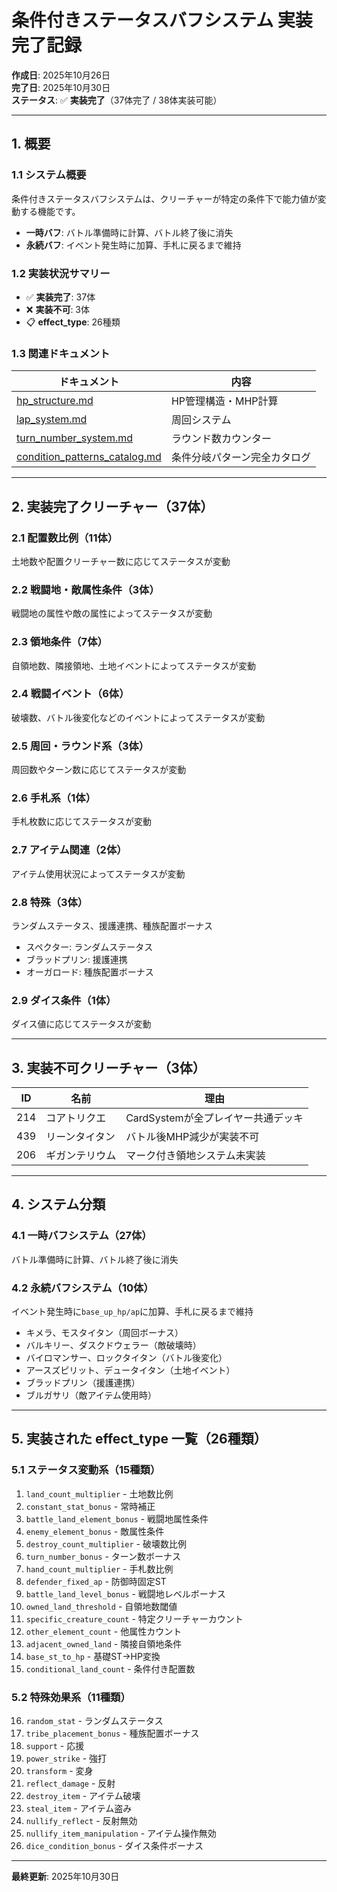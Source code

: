 # 条件付きステータスバフシステム 実装完了記録

**作成日**: 2025年10月26日  
**完了日**: 2025年10月30日  
**ステータス**: ✅ **実装完了**（37体完了 / 38体実装可能）

---

## 1. 概要

### 1.1 システム概要
条件付きステータスバフシステムは、クリーチャーが特定の条件下で能力値が変動する機能です。
- **一時バフ**: バトル準備時に計算、バトル終了後に消失
- **永続バフ**: イベント発生時に加算、手札に戻るまで維持

### 1.2 実装状況サマリー
- ✅ **実装完了**: 37体
- ❌ **実装不可**: 3体
- 📋 **effect_type**: 26種類

### 1.3 関連ドキュメント

| ドキュメント | 内容 |
|-------------|------|
| [hp_structure.md](./hp_structure.md) | HP管理構造・MHP計算 |
| [lap_system.md](./lap_system.md) | 周回システム |
| [turn_number_system.md](./turn_number_system.md) | ラウンド数カウンター |
| [condition_patterns_catalog.md](./condition_patterns_catalog.md) | 条件分岐パターン完全カタログ |

---

## 2. 実装完了クリーチャー（37体）

### 2.1 配置数比例（11体）
土地数や配置クリーチャー数に応じてステータスが変動

### 2.2 戦闘地・敵属性条件（3体）
戦闘地の属性や敵の属性によってステータスが変動

### 2.3 領地条件（7体）
自領地数、隣接領地、土地イベントによってステータスが変動

### 2.4 戦闘イベント（6体）
破壊数、バトル後変化などのイベントによってステータスが変動

### 2.5 周回・ラウンド系（3体）
周回数やターン数に応じてステータスが変動

### 2.6 手札系（1体）
手札枚数に応じてステータスが変動

### 2.7 アイテム関連（2体）
アイテム使用状況によってステータスが変動

### 2.8 特殊（3体）
ランダムステータス、援護連携、種族配置ボーナス
- スペクター: ランダムステータス
- ブラッドプリン: 援護連携
- オーガロード: 種族配置ボーナス

### 2.9 ダイス条件（1体）
ダイス値に応じてステータスが変動

---

## 3. 実装不可クリーチャー（3体）

| ID | 名前 | 理由 |
|----|------|------|
| 214 | コアトリクエ | CardSystemが全プレイヤー共通デッキ |
| 439 | リーンタイタン | バトル後MHP減少が実装不可 |
| 206 | ギガンテリウム | マーク付き領地システム未実装 |

---

## 4. システム分類

### 4.1 一時バフシステム（27体）
バトル準備時に計算、バトル終了後に消失

### 4.2 永続バフシステム（10体）
イベント発生時に`base_up_hp/ap`に加算、手札に戻るまで維持
- キメラ、モスタイタン（周回ボーナス）
- バルキリー、ダスクドウェラー（敵破壊時）
- バイロマンサー、ロックタイタン（バトル後変化）
- アースズピリット、デュータイタン（土地イベント）
- ブラッドプリン（援護連携）
- ブルガサリ（敵アイテム使用時）

---

## 5. 実装された effect_type 一覧（26種類）

### 5.1 ステータス変動系（15種類）
1. `land_count_multiplier` - 土地数比例
2. `constant_stat_bonus` - 常時補正
3. `battle_land_element_bonus` - 戦闘地属性条件
4. `enemy_element_bonus` - 敵属性条件
5. `destroy_count_multiplier` - 破壊数比例
6. `turn_number_bonus` - ターン数ボーナス
7. `hand_count_multiplier` - 手札数比例
8. `defender_fixed_ap` - 防御時固定ST
9. `battle_land_level_bonus` - 戦闘地レベルボーナス
10. `owned_land_threshold` - 自領地数閾値
11. `specific_creature_count` - 特定クリーチャーカウント
12. `other_element_count` - 他属性カウント
13. `adjacent_owned_land` - 隣接自領地条件
14. `base_st_to_hp` - 基礎ST→HP変換
15. `conditional_land_count` - 条件付き配置数

### 5.2 特殊効果系（11種類）
16. `random_stat` - ランダムステータス
17. `tribe_placement_bonus` - 種族配置ボーナス
18. `support` - 応援
19. `power_strike` - 強打
20. `transform` - 変身
21. `reflect_damage` - 反射
22. `destroy_item` - アイテム破壊
23. `steal_item` - アイテム盗み
24. `nullify_reflect` - 反射無効
25. `nullify_item_manipulation` - アイテム操作無効
26. `dice_condition_bonus` - ダイス条件ボーナス

---

**最終更新**: 2025年10月30日
